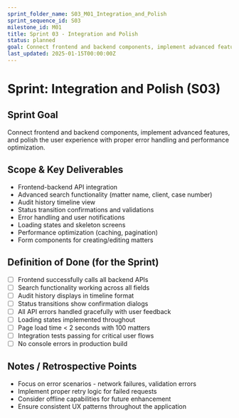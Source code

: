 ```yaml
---
sprint_folder_name: S03_M01_Integration_and_Polish
sprint_sequence_id: S03
milestone_id: M01
title: Sprint 03 - Integration and Polish
status: planned
goal: Connect frontend and backend components, implement advanced features, and polish the user experience with proper error handling and performance optimization.
last_updated: 2025-01-15T00:00:00Z
---
```


# Sprint: Integration and Polish (S03)

## Sprint Goal
Connect frontend and backend components, implement advanced features, and polish the user experience with proper error handling and performance optimization.

## Scope & Key Deliverables
- Frontend-backend API integration
- Advanced search functionality (matter name, client, case number)
- Audit history timeline view
- Status transition confirmations and validations
- Error handling and user notifications
- Loading states and skeleton screens
- Performance optimization (caching, pagination)
- Form components for creating/editing matters

## Definition of Done (for the Sprint)
- [ ] Frontend successfully calls all backend APIs
- [ ] Search functionality working across all fields
- [ ] Audit history displays in timeline format
- [ ] Status transitions show confirmation dialogs
- [ ] All API errors handled gracefully with user feedback
- [ ] Loading states implemented throughout
- [ ] Page load time < 2 seconds with 100 matters
- [ ] Integration tests passing for critical user flows
- [ ] No console errors in production build

## Notes / Retrospective Points
- Focus on error scenarios - network failures, validation errors
- Implement proper retry logic for failed requests
- Consider offline capabilities for future enhancement
- Ensure consistent UX patterns throughout the application
